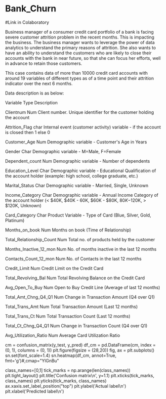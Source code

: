 # Bank_Churn

#Link in Colaboratory

Business manager of a consumer credit card portfolio of a bank is facing severe customer attrition problem in the recent months. This is impacting the business. The business manager wants to leverage the power of data analytics to understand the primary reasons of attrition. She also wants to have an ability to understand the customers who are likely to close their accounts with the bank in near future, so that she can focus her efforts, well in advance to retain those customers.

This case contains data of more than 10000 credit card accounts with around 19 variables of different types as of a time point and their attrition indicator over the next 6 months.

Data description is as below:

Variable Type Description

Clientnum Num Client number. Unique identifier for the customer holding the account

Attrition_Flag char Internal event (customer activity) variable - if the account is closed then 1 else 0

Customer_Age Num Demographic variable - Customer's Age in Years

Gender Char Demographic variable - M=Male, F=Female

Dependent_count Num Demographic variable - Number of dependents

Education_Level Char Demographic variable - Educational Qualification of the account holder (example: high school, college graduate, etc.)

Marital_Status Char Demographic variable - Married, Single, Unknown

Income_Category Char Demographic variable - Annual Income Category of the account holder (< $40K, $40K - 60K, $60K - $80K, $80K-$120K, > $120K, Unknown)

Card_Category Char Product Variable - Type of Card (Blue, Silver, Gold, Platinum)

Months_on_book Num Months on book (Time of Relationship)

Total_Relationship_Count Num Total no. of products held by the customer

Months_Inactive_12_mon Num No. of months inactive in the last 12 months

Contacts_Count_12_mon Num No. of Contacts in the last 12 months

Credit_Limit Num Credit Limit on the Credit Card

Total_Revolving_Bal Num Total Revolving Balance on the Credit Card

Avg_Open_To_Buy Num Open to Buy Credit Line (Average of last 12 months)

Total_Amt_Chng_Q4_Q1 Num Change in Transaction Amount (Q4 over Q1)

Total_Trans_Amt Num Total Transaction Amount (Last 12 months)

Total_Trans_Ct Num Total Transaction Count (Last 12 months)

Total_Ct_Chng_Q4_Q1 Num Change in Transaction Count (Q4 over Q1)

Avg_Utilization_Ratio Num Average Card Utilization Ratio



cm = confusion_matrix(y_test, y_pred) 
df_cm = pd.DataFrame(cm, index = (0, 1), columns = (0, 1))
plt.figure(figsize = (28,20))
fig, ax = plt.subplots()
sn.set(font_scale=1.4)
sn.heatmap(df_cm, annot=True, fmt='g')#,cmap="YlGnBu" 
           
class_names=[0,1]
tick_marks = np.arange(len(class_names))
plt.tight_layout()
plt.title('Confusion matrix\n', y=1.1)
plt.xticks(tick_marks, class_names)
plt.yticks(tick_marks, class_names)
ax.xaxis.set_label_position("top")
plt.ylabel('Actual label\n')
plt.xlabel('Predicted label\n')
